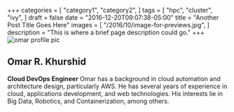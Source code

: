 +++
categories = [
  "category1",
  "category2",
]
tags = [
  "hpc",
  "cluster",
  "ivy",
]
draft = false
date = "2016-12-20T09:07:38-05:00"
title = "Another Post Title Goes Here"
images = [
  "/2016/10/image-for-previews.jpg",
]
description = "This is where a brief page description could go."
+++
![omar profile pic](https://s3.amazonaws.com/ork-somrc-bucket/089253d.jpg 	"Omar Khurshid")
## Omar R. Khurshid
**Cloud DevOps Engineer**
Omar has a background in cloud automation and architecture design, particularly AWS.
He has several years of experience in cloud, applications development, and web technologies.
His interests lie in Big Data, Robotics, and Containerization, among others. 



